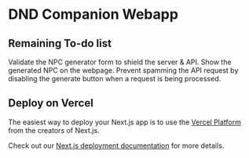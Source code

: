 # DND Companion Webapp

## Remaining To-do list

Validate the NPC generator form to shield the server & API.
Show the generated NPC on the webpage.
Prevent spamming the API request by disabling the generate button when a request is being processed.

## Deploy on Vercel

The easiest way to deploy your Next.js app is to use the [Vercel Platform](https://vercel.com/new?utm_medium=default-template&filter=next.js&utm_source=create-next-app&utm_campaign=create-next-app-readme) from the creators of Next.js.

Check out our [Next.js deployment documentation](https://nextjs.org/docs/deployment) for more details.
